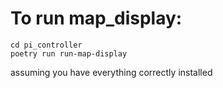 # To run map_display:
```
cd pi_controller                                                                                     
poetry run run-map-display
```
assuming you have everything correctly installed
